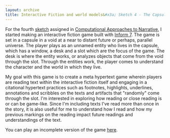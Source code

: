 ```yaml
---
layout: archive
title: Interactive Fiction and world models&#x3a; Sketch 4 - The Capsule
---
```

For the fourth [sketch](http://catn.decontextualize.com/schedule/) assigned in [Computational Approaches to Narrative](http://catn.decontextualize.com), I started making an interactive fiction game built with [Inform 7](http://inform7.com/). The game is set in a capsule in a void at a near to distant future or perhaps, parallel universe. The player plays as an unnamed entity who lives in the capsule, which has a window, a desk and a slot which are the focus of the game. The desk is where the entity works, or analyzes objects that come from the void through the slot. Through the entities work, the player comes to understand the character and the world in which they live.

My goal with this game is to create a meta hypertext game wherein players are reading text within the interactive fiction itself and engaging in a citational hypertext practices such as footnotes, highlights, underlines, annotations and scribbles on the texts and artifacts that "randomly" come through the slot. I'm interested in exploring how reading or close reading is or can be game-like. Since I'm including texts I've read more than once in the story, it is also useful for me to understand how I read and how my previous markings on the reading impact future readings and understandings of the text.

You can play an incomplete version of the game [here](the-capsule/index.html).


